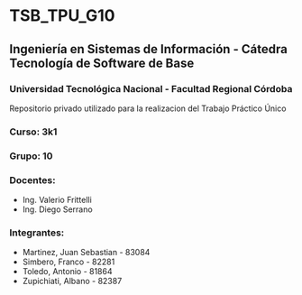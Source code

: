 # TSB_TPU_G10

## Ingeniería en Sistemas de Información - Cátedra Tecnología de Software de Base

### Universidad Tecnológica Nacional - Facultad Regional Córdoba

Repositorio privado utilizado para la realizacion del Trabajo Práctico Único

### Curso: 3k1

### Grupo: 10

### Docentes:

- Ing. Valerio Frittelli
- Ing. Diego Serrano

### Integrantes:

- Martinez, Juan Sebastian - 83084
- Simbero, Franco - 82281
- Toledo, Antonio - 81864
- Zupichiati, Albano - 82387
